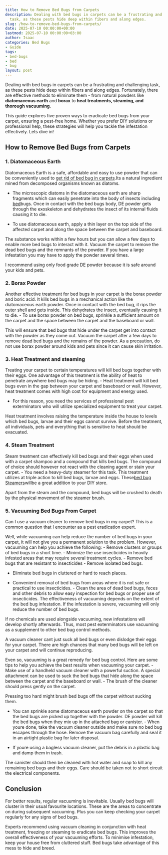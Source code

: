 ```yaml
---
title: How to Remove Bed Bugs from Carpets
description: Dealing with bed bugs in carpets can be a frustrating and challenging
  task, as these pests hide deep within fibers and along edges.
slug: /how-to-remove-bed-bugs-from-carpets/
date: 2025-07-10 00:00:00+00:00
lastmod: 2025-07-10 00:00:00+03:00
author: Isaac
categories: Bed Bugs
- Guide
tags:
- bed-bugs
- bed
- bug
layout: post
---
```

Dealing with bed bugs in carpets can be a frustrating and challenging task, as these pests hide deep within fibers and along edges. Fortunately, there are effective methods to eliminate them - from natural powders like **diatomaceous earth** and **borax** to **heat treatments, steaming, and thorough vacuuming**.

This guide explores five proven ways to eradicate bed bugs from your carpet, ensuring a pest-free home. Whether you prefer DIY solutions or professional help, these strategies will help you tackle the infestation effectively. Lets dive in!

##  How to Remove Bed Bugs from Carpets

###  **1. Diatomaceous Earth**

Diatomaceous Earth is a safe, affordable and easy to use powder that can be conveniently used to [get rid of bed bug in carpets](https://pestpolicy.com/does-diatomaceous-earth-kill-[bed-bugs](https://pestpolicy.com/bed-bug-bites-vs-mosquito-bites/)/).Its a natural ingredient mined from decomposed organisms known as diatoms.

- The microscopic diatoms in the diatomaceous earth are sharp fragments which can easily penetrate into the body of insects including [bed](https://pestpolicy.com/bed-bug-bites-vs-other-bites/)bugs. Once in contact with the bed bugs body, DE powder gets through the exoskeleton and dehydrates the insect of its internal fluids causing it to die.

- To use diatomaceous earth, apply a thin layer on the top side of the affected carpet and along the space between the carpet and baseboard.

The substance works within a few hours but you can allow a few days to enable more bed bugs to interact with it. Vacuum the carpet to remove the dead bed bugs and the remnants of the powder. If you have a large infestation you may have to apply the powder several times.

I recommend using only food grade DE powder because it is safe around your kids and pets.

###  **2. Borax Powder**

Another effective treatment for bed bugs in your carpet is the borax powder and boric acid. It kills bed bugs in a mechanical action like the diatomaceous earth powder. Once in contact with the bed bug, it rips the outer shell and gets inside. This dehydrates the insect, eventually causing it to die. - To use borax powder on bed bugs, sprinkle a sufficient amount on the carpet and the space between the carpet and the baseboard or wall.

This will ensure that bed bugs that hide under the carpet get into contact with the powder as they come out. Vacuum the carpet after a few days to remove dead bed bugs and the remains of the powder. As a precaution, do not use borax powder around kids and pets since it can cause skin irritation.

###  **3. Heat Treatment and steaming**

Treating your carpet to certain temperatures will kill bed bugs together with their eggs. One advantage of this treatment is the ability of heat to penetrate anywhere bed bugs may be hiding. - Heat treatment will kill bed bugs even in the gap between your carpet and baseboard or wall. However, heat treatment comes with high cost for equipment and energy used.

- For this reason, you need the services of professional pest exterminators who will utilize specialized equipment to treat your carpet.

Heat treatment involves raising the temperature inside the house to levels which bed bugs, larvae and their eggs cannot survive. Before the treatment, all individuals, pets and everything that is sensitive to heat should be evacuated.

###  **4. Steam Treatment**

Steam treatment can effectively kill bed bugs and their eggs when used with a carpet shampoo and a compound that kills bed bugs. The compound of choice should however not react with the cleaning agent or stain your carpet. - You need a heavy-duty steamer for this task. This treatment utilizes at triple action to kill bed bugs, larvae and eggs. These[bed bug Steamers](https://pestpolicy.com/best-bed-bug-steamer/)willbe a great addition to your DIY store.

Apart from the steam and the compound, bed bugs will be crushed to death by the physical movement of the steamer brush.

###  **5. Vacuuming Bed Bugs From Carpet**

Can I use a vacuum cleaner to remove bed bugs in my carpet? This is a common question that I encounter as a pest eradication expert.

Well, while vacuuming can help reduce the number of bed bugs in your carpet, it will not give you a permanent solution to the problem. However, vacuuming can help you achieve the following: - Remove clusters or groups of bed bugs in a short time. - Minimize the use insecticides in heavily infested areas that may require several treatment cycles. - Remove bed bugs that are resistant to insecticides - Remove isolated bed bugs.

- Eliminate bed bugs in cluttered or hard to reach places.

- Convenient removal of bed bugs from areas where it is not safe or practical to use insecticides. - Clean the area of dead bed bugs, feces and other debris to allow easy inspection for bed bugs or proper use of insecticides. The effectiveness of vacuuming depends on the extent of the bed bug infestation. If the infestation is severe, vacuuming will only reduce the number of bed bugs.

If no chemicals are used alongside vacuuming, new infestations will develop shortly afterwards. Thus, most pest exterminators use vacuuming as a supplement to other bed bug control methods.

A vacuum cleaner cant just suck all bed bugs or even dislodge their eggs for your carpet. There are high chances that many bed bugs will be left on your carpet and will continue reproducing.

Even so, vacuuming is a great remedy for bed bug control. Here are some tips to help you achieve the best results when vacuuming your carpet. - Make use of a handheld vacuum cleaner with a powerful suction. A special attachment can be used to suck the bed bugs that hide along the space between the carpet and the baseboard or wall. - The brush of the cleaner should press gently on the carpet.

Pressing too hard might brush bed bugs off the carpet without sucking them.

- You can sprinkle some diatomaceous earth powder on the carpet so that the bed bugs are picked up together with the powder. DE powder will kill the bed bugs when they mix up in the attached bag or canister. - When youre done, take the vacuum cleaner outside and make sure no bed bug escapes through the hose. Remove the vacuum bag carefully and seal it in an airtight plastic bag for later disposal.

- If youre using a bagless vacuum cleaner, put the debris in a plastic bag and damp them in trash.

The canister should then be cleaned with hot water and soap to kill any remaining bed bugs and their eggs. Care should be taken not to short circuit the electrical components.

##  Conclusion

For better results, regular vacuuming is inevitable. Usually bed bugs will cluster in their usual favourite locations. These are the areas to concentrate on during subsequent vacuuming. Plus you can keep checking your carpet regularly for any signs of bed bugs.

Experts recommend using vacuum cleaning in conjunction with heat treatment, freezing or steaming to eradicate bed bugs. This improves the overall effectiveness of your vacuuming efforts. To minimise infestation, keep your house free from cluttered stuff. Bed bugs take advantage of this mess to hide and breed.
